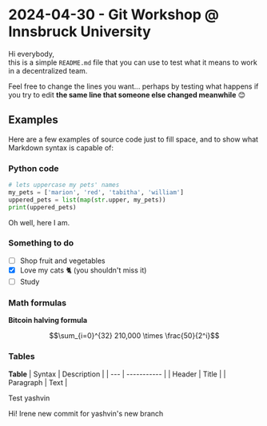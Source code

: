 # 2024-04-30 - Git Workshop @ Innsbruck University
Hi everybody,\
this is a simple `README.md` file that you can use to test what it means to work in a decentralized team.

Feel free to change the lines you want... perhaps by testing what happens if you try to edit **the same line that someone else changed meanwhile** 😊

## Examples
Here are a few examples of source code just to fill space, and to show what Markdown syntax is capable of:

### Python code
```python
# lets uppercase my pets' names
my_pets = ['marion', 'red', 'tabitha', 'william']
uppered_pets = list(map(str.upper, my_pets))
print(uppered_pets)
```
Oh well, here I am.

### Something to do
- [ ] Shop fruit and vegetables
- [x] Love my cats 🐈 (you shouldn't miss it)
- [ ] Study 

### Math formulas
**Bitcoin halving formula**
```math
\sum_{i=0}^{32} 210,000 \times \frac{50}{2^i}
```
 
### Tables
__Table__
| Syntax | Description |
| --- | ----------- |
| Header | Title |
| Paragraph | Text |

Test yashvin

Hi! Irene 
new commit for yashvin's new branch
